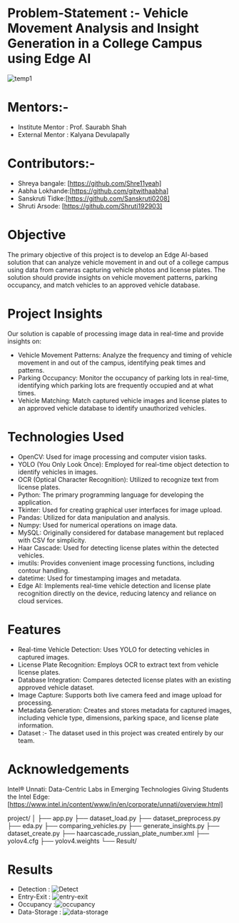 # Problem-Statement :- Vehicle Movement Analysis and Insight Generation in a College Campus using Edge AI
![temp1](https://github.com/user-attachments/assets/ba472301-8232-4c77-b02f-1274681e0980)

# Mentors:- 
* Institute Mentor : Prof. Saurabh Shah 
* External Mentor :  Kalyana Devulapally

# Contributors:-
* Shreya bangale: [https://github.com/Shre11yeah]
* Aabha Lokhande:[https://github.com/gitwithaabha]
* Sanskruti Tidke:[https://github.com/Sanskruti0208]
* Shruti Arsode: [https://github.com/Shruti192903]

# Objective 
The primary objective of this project is to develop an Edge AI-based solution that can analyze vehicle movement in and out of a college campus using data from cameras capturing vehicle photos and license plates. The solution should provide insights on vehicle movement patterns, parking occupancy, and match vehicles to an approved vehicle database.
# Project Insights
Our solution is capable of processing image data in real-time and provide insights on:
* Vehicle Movement Patterns: Analyze the frequency and timing of vehicle movement in and out of the campus, identifying peak times and patterns.
* Parking Occupancy: Monitor the occupancy of parking lots in real-time, identifying which parking lots are frequently occupied and at what times.
* Vehicle Matching: Match captured vehicle images and license plates to an approved vehicle database to identify unauthorized vehicles.

# Technologies Used
* OpenCV: Used for image processing and computer vision tasks.
* YOLO (You Only Look Once): Employed for real-time object detection to identify vehicles in images.
* OCR (Optical Character Recognition): Utilized to recognize text from license plates.
* Python: The primary programming language for developing the application.
* Tkinter: Used for creating graphical user interfaces for image upload.
* Pandas: Utilized for data manipulation and analysis.
* Numpy: Used for numerical operations on image data.
* MySQL: Originally considered for database management but replaced with CSV for simplicity.
* Haar Cascade: Used for detecting license plates within the detected vehicles.
* imutils: Provides convenient image processing functions, including contour handling.
* datetime: Used for timestamping images and metadata.
* Edge AI: Implements real-time vehicle detection and license plate recognition directly on the device, reducing latency and reliance on cloud services.

# Features
* Real-time Vehicle Detection: Uses YOLO for detecting vehicles in captured images.
* License Plate Recognition: Employs OCR to extract text from vehicle license plates.
* Database Integration: Compares detected license plates with an existing approved vehicle dataset.
* Image Capture: Supports both live camera feed and image upload for processing.
* Metadata Generation: Creates and stores metadata for captured images, including vehicle type, dimensions, parking space, and license plate information.
* Dataset :- The dataset used in this project was created entirely by our team.

# Acknowledgements
Intel® Unnati: Data-Centric Labs in Emerging Technologies
Giving Students the Intel Edge: [https://www.intel.in/content/www/in/en/corporate/unnati/overview.html]

project/
│
├── app.py
├── dataset_load.py
├── dataset_preprocess.py
├── eda.py
├── comparing_vehicles.py
├── generate_insights.py
├── dataset_create.py
├── haarcascade_russian_plate_number.xml
├── yolov4.cfg
├── yolov4.weights
└── Result/

# Results 
* Detection : ![Detect](https://github.com/user-attachments/assets/0f6fd76b-f49f-43c2-a059-695b5689301d)
* Entry-Exit : ![entry-exit](https://github.com/user-attachments/assets/83e1c6d6-44ac-4a85-9ddd-7c6aa79c5243)
* Occupancy :![occupancy](https://github.com/user-attachments/assets/6713ce84-56ec-47e7-a68f-777fe0358069)
* Data-Storage : ![data-storage](https://github.com/user-attachments/assets/0e65d631-23d4-4b42-9b7f-6e3c73d2ad29)
